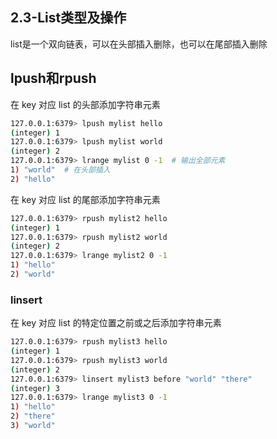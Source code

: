 ## 2.3-List类型及操作

list是一个双向链表，可以在头部插入删除，也可以在尾部插入删除

## lpush和rpush

在 key 对应 list 的头部添加字符串元素

```bash
127.0.0.1:6379> lpush mylist hello
(integer) 1
127.0.0.1:6379> lpush mylist world
(integer) 2
127.0.0.1:6379> lrange mylist 0 -1  # 输出全部元素
1) "world"  # 在头部插入
2) "hello"
```

在 key 对应 list 的尾部添加字符串元素

```bash
127.0.0.1:6379> rpush mylist2 hello
(integer) 1
127.0.0.1:6379> rpush mylist2 world
(integer) 2
127.0.0.1:6379> lrange mylist2 0 -1
1) "hello"
2) "world"
```

### linsert

在 key 对应 list 的特定位置之前或之后添加字符串元素

```bash
127.0.0.1:6379> rpush mylist3 hello
(integer) 1
127.0.0.1:6379> rpush mylist3 world
(integer) 2
127.0.0.1:6379> linsert mylist3 before "world" "there"
(integer) 3
127.0.0.1:6379> lrange mylist3 0 -1
1) "hello"
2) "there"
3) "world"
```

